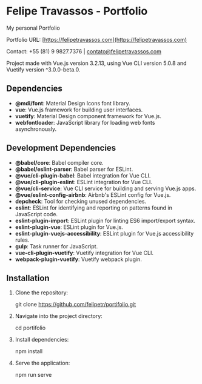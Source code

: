 Felipe Travassos - Portfolio
=================================

My personal Portfolio

Portfolio URL: [https://felipetravassos.com](https://felipetravassos.com)

Contact: +55 (81) 9 9827.7376 | contato@felipetravassos.com

Project made with Vue.js version 3.2.13, using Vue CLI version 5.0.8 and Vuetify version ^3.0.0-beta.0.

Dependencies
------------

*   **@mdi/font**: Material Design Icons font library.
*   **vue**: Vue.js framework for building user interfaces.
*   **vuetify**: Material Design component framework for Vue.js.
*   **webfontloader**: JavaScript library for loading web fonts asynchronously.

Development Dependencies
------------------------

*   **@babel/core**: Babel compiler core.
*   **@babel/eslint-parser**: Babel parser for ESLint.
*   **@vue/cli-plugin-babel**: Babel integration for Vue CLI.
*   **@vue/cli-plugin-eslint**: ESLint integration for Vue CLI.
*   **@vue/cli-service**: Vue CLI service for building and serving Vue.js apps.
*   **@vue/eslint-config-airbnb**: Airbnb's ESLint config for Vue.js.
*   **depcheck**: Tool for checking unused dependencies.
*   **eslint**: ESLint for identifying and reporting on patterns found in JavaScript code.
*   **eslint-plugin-import**: ESLint plugin for linting ES6 import/export syntax.
*   **eslint-plugin-vue**: ESLint plugin for Vue.js.
*   **eslint-plugin-vuejs-accessibility**: ESLint plugin for Vue.js accessibility rules.
*   **gulp**: Task runner for JavaScript.
*   **vue-cli-plugin-vuetify**: Vuetify integration for Vue CLI.
*   **webpack-plugin-vuetify**: Vuetify webpack plugin.

Installation
------------

1.  Clone the repository:

    git clone https://github.com/felipetr/portifolio.git

2.  Navigate into the project directory:

    cd portifolio

3.  Install dependencies:

    npm install

4.  Serve the application:

    npm run serve
